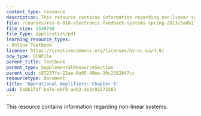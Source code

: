 ```yaml
---
content_type: resource
description: This resource contains information regarding non-linear systems.
file: /courses/res-6-010-electronic-feedback-systems-spring-2013/5a8b1fdfba7eebf9aeb3de2c92272363_MITRES_6-010S13_chap06.pdf
file_size: 1539748
file_type: application/pdf
learning_resource_types:
- Online Textbook
license: https://creativecommons.org/licenses/by-nc-sa/4.0/
ocw_type: OCWFile
parent_title: Textbook
parent_type: SupplementalResourceSection
parent_uid: c87237fe-22ae-0a95-48ee-30c2382847cc
resourcetype: Document
title: 'Operational Amplifiers: Chapter 6'
uid: 5a8b1fdf-ba7e-ebf9-aeb3-de2c92272363
---
```

This resource contains information regarding non-linear systems.